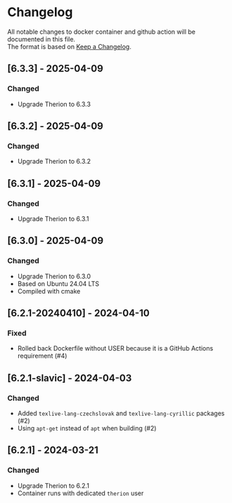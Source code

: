 # Changelog

All notable changes to docker container and github action will be documented in this file.  
The format is based on [Keep a Changelog](https://keepachangelog.com/en/1.1.0/).

## [6.3.3] - 2025-04-09

### Changed
- Upgrade Therion to 6.3.3

## [6.3.2] - 2025-04-09

### Changed
- Upgrade Therion to 6.3.2

## [6.3.1] - 2025-04-09

### Changed
- Upgrade Therion to 6.3.1

## [6.3.0] - 2025-04-09

### Changed
- Upgrade Therion to 6.3.0
- Based on Ubuntu 24.04 LTS
- Compiled with cmake

## [6.2.1-20240410] - 2024-04-10

### Fixed
- Rolled back Dockerfile without USER because it is a GitHub Actions requirement (#4)

## [6.2.1-slavic] - 2024-04-03

### Changed
- Added `texlive-lang-czechslovak` and `texlive-lang-cyrillic` packages (#2)
- Using `apt-get` instead of `apt` when building (#2)

## [6.2.1] - 2024-03-21

### Changed
- Upgrade Therion to 6.2.1
- Container runs with dedicated `therion` user